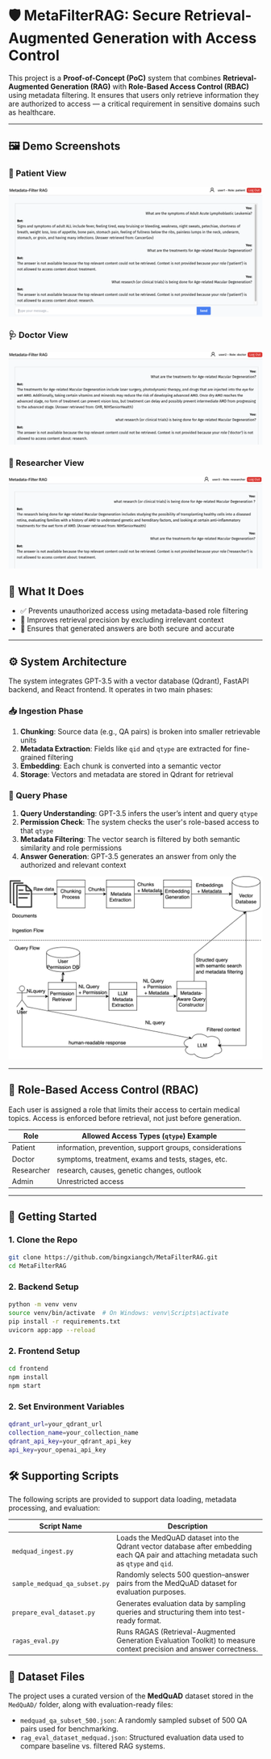 # 🛡️ MetaFilterRAG: Secure Retrieval-Augmented Generation with Access Control

This project is a **Proof-of-Concept (PoC)** system that combines **Retrieval-Augmented Generation (RAG)** with **Role-Based Access Control (RBAC)** using metadata filtering. It ensures that users only retrieve information they are authorized to access — a critical requirement in sensitive domains such as healthcare.

---

## 🖼️ Demo Screenshots

### 👤 Patient View
![Patient View](./images/patient.png)

### 🩺 Doctor View
![Doctor View](./images/doctor.png)

### 🧪 Researcher View
![Researcher View](./images/researcher.png)


## 🧠 What It Does

- ✅ Prevents unauthorized access using metadata-based role filtering  
- 📎 Improves retrieval precision by excluding irrelevant context  
- 💬 Ensures that generated answers are both secure and accurate  

---

## ⚙️ System Architecture

The system integrates GPT-3.5 with a vector database (Qdrant), FastAPI backend, and React frontend. It operates in two main phases:

### 📥 Ingestion Phase

1. **Chunking**: Source data (e.g., QA pairs) is broken into smaller retrievable units  
2. **Metadata Extraction**: Fields like `qid` and `qtype` are extracted for fine-grained filtering  
3. **Embedding**: Each chunk is converted into a semantic vector  
4. **Storage**: Vectors and metadata are stored in Qdrant for retrieval

### 🔎 Query Phase

1. **Query Understanding**: GPT-3.5 infers the user’s intent and query `qtype`  
2. **Permission Check**: The system checks the user's role-based access to that `qtype`  
3. **Metadata Filtering**: The vector search is filtered by both semantic similarity and role permissions  
4. **Answer Generation**: GPT-3.5 generates an answer from only the authorized and relevant context

![System Architecture](./images/system_architecture.png)

---

## 🔐 Role-Based Access Control (RBAC)

Each user is assigned a role that limits their access to certain medical topics. Access is enforced before retrieval, not just before generation.

| Role        | Allowed Access Types (`qtype`) Example |
|-------------|----------------------------------------|
| Patient     | information, prevention, support groups, considerations |
| Doctor      | symptoms, treatment, exams and tests, stages, etc. |
| Researcher  | research, causes, genetic changes, outlook |
| Admin       | Unrestricted access |

---

## 🚀 Getting Started

### 1. Clone the Repo
```bash
git clone https://github.com/bingxiangch/MetaFilterRAG.git
cd MetaFilterRAG
```
### 2. Backend Setup

```bash
python -m venv venv
source venv/bin/activate  # On Windows: venv\Scripts\activate
pip install -r requirements.txt
uvicorn app:app --reload
```

### 2. Frontend Setup

```bash
cd frontend
npm install
npm start
```


### 2. Set Environment Variables

```bash
qdrant_url=your_qdrant_url
collection_name=your_collection_name
qdrant_api_key=your_qdrant_api_key
api_key=your_openai_api_key
```

## 🛠 Supporting Scripts

The following scripts are provided to support data loading, metadata processing, and evaluation:

| Script Name                     | Description |
|--------------------------------|-------------|
| `medquad_ingest.py`            | Loads the MedQuAD dataset into the Qdrant vector database after embedding each QA pair and attaching metadata such as `qtype` and `qid`. |
| `sample_medquad_qa_subset.py`         | Randomly selects 500 question–answer pairs from the MedQuAD dataset for evaluation purposes. |
| `prepare_eval_dataset.py`     | Generates evaluation data by sampling queries and structuring them into test-ready format. |
| `ragas_eval.py`                | Runs RAGAS (Retrieval-Augmented Generation Evaluation Toolkit) to measure context precision and answer correctness. |

## 📂 Dataset Files

The project uses a curated version of the **MedQuAD** dataset stored in the `MedQuAD/` folder, along with evaluation-ready files:

- `medquad_qa_subset_500.json`: A randomly sampled subset of 500 QA pairs used for benchmarking.
- `rag_eval_dataset_medquad.json`: Structured evaluation data used to compare baseline vs. filtered RAG systems.